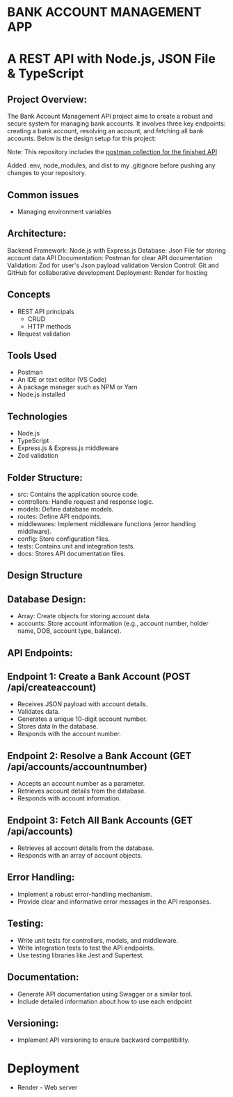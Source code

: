 # BANK ACCOUNT MANAGEMENT APP

# A REST API with Node.js, JSON File & TypeScript

## Project Overview:
The Bank Account Management API project aims to create a robust and secure system for managing bank accounts. It involves three key endpoints: creating a bank account, resolving an account, and fetching all bank accounts. Below is the design setup for this project:

Note: This repository includes the [postman collection for the finished API](postman_collection.json)

Added .env, node_modules, and dist to my .gitignore before pushing any changes to your repository. 

## Common issues
* Managing environment variables

## Architecture:

Backend Framework: Node.js with Express.js
Database: Json File for storing account data
API Documentation: Postman for clear API documentation
Validation: Zod for user's Json payload validation
Version Control: Git and GitHub for collaborative development
Deployment: Render for hosting

## Concepts
* REST API principals
    * CRUD
    * HTTP methods
* Request validation

## Tools Used
* Postman
* An IDE or text editor (VS Code)
* A package manager such as NPM or Yarn
* Node.js installed

## Technologies
* Node.js
* TypeScript
* Express.js & Express.js middleware
* Zod validation

## Folder Structure:

* src: Contains the application source code.
* controllers: Handle request and response logic.
* models: Define database models.
* routes: Define API endpoints.
* middlewares: Implement middleware functions (error handling middlware).
* config: Store configuration files.
* tests: Contains unit and integration tests.
* docs: Stores API documentation files.

## Design Structure
## Database Design:

* Array: Create objects for storing account data.
* accounts: Store account information (e.g., account number, holder name, DOB, account type, balance).

## API Endpoints:

## Endpoint 1: Create a Bank Account (POST /api/createaccount)

* Receives JSON payload with account details.
* Validates data.
* Generates a unique 10-digit account number.
* Stores data in the database.
* Responds with the account number.

## Endpoint 2: Resolve a Bank Account (GET /api/accounts/accountnumber)

* Accepts an account number as a parameter.
* Retrieves account details from the database.
* Responds with account information.

## Endpoint 3: Fetch All Bank Accounts (GET /api/accounts)

* Retrieves all account details from the database.
* Responds with an array of account objects.

## Error Handling:

* Implement a robust error-handling mechanism.
* Provide clear and informative error messages in the API responses.

## Testing:

* Write unit tests for controllers, models, and middleware.
* Write integration tests to test the API endpoints.
* Use testing libraries like Jest and Supertest.
## Documentation:

* Generate API documentation using Swagger or a similar tool.
* Include detailed information about how to use each endpoint

## Versioning:
* Implement API versioning to ensure backward compatibility.
  
# Deployment
* Render - Web server

